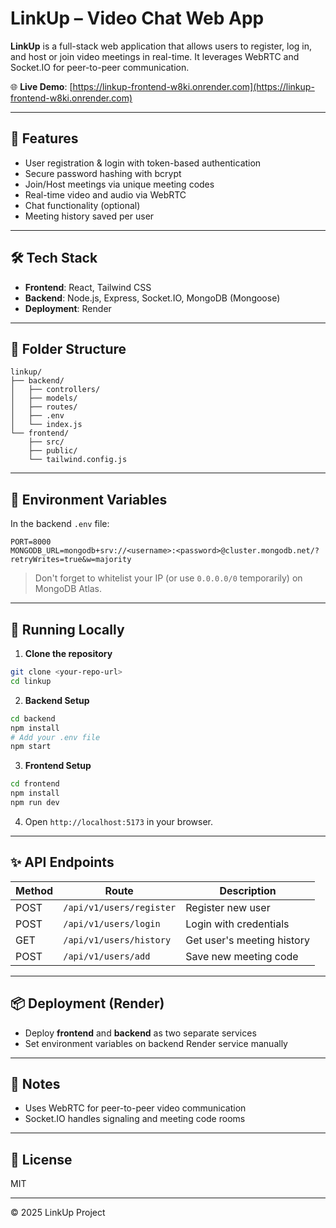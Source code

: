 # LinkUp – Video Chat Web App

**LinkUp** is a full-stack web application that allows users to register, log in, and host or join video meetings in real-time. It leverages WebRTC and Socket.IO for peer-to-peer communication.

🌐 **Live Demo**: [https://linkup-frontend-w8ki.onrender.com](https://linkup-frontend-w8ki.onrender.com)

---

## 🚀 Features

- User registration & login with token-based authentication
- Secure password hashing with bcrypt
- Join/Host meetings via unique meeting codes
- Real-time video and audio via WebRTC
- Chat functionality (optional)
- Meeting history saved per user

---

## 🛠 Tech Stack

- **Frontend**: React, Tailwind CSS
- **Backend**: Node.js, Express, Socket.IO, MongoDB (Mongoose)
- **Deployment**: Render

---

## 📁 Folder Structure

```
linkup/
├── backend/
│   ├── controllers/
│   ├── models/
│   ├── routes/
│   ├── .env
│   └── index.js
└── frontend/
    ├── src/
    ├── public/
    └── tailwind.config.js
```

---

## 🔐 Environment Variables

In the backend `.env` file:

```env
PORT=8000
MONGODB_URL=mongodb+srv://<username>:<password>@cluster.mongodb.net/?retryWrites=true&w=majority
```

> Don't forget to whitelist your IP (or use `0.0.0.0/0` temporarily) on MongoDB Atlas.

---

## 🧪 Running Locally

1. **Clone the repository**

```bash
git clone <your-repo-url>
cd linkup
```

2. **Backend Setup**

```bash
cd backend
npm install
# Add your .env file
npm start
```

3. **Frontend Setup**

```bash
cd frontend
npm install
npm run dev
```

4. Open `http://localhost:5173` in your browser.

---

## ✨ API Endpoints

| Method | Route | Description |
|--------|-------|-------------|
| POST   | `/api/v1/users/register` | Register new user |
| POST   | `/api/v1/users/login`    | Login with credentials |
| GET    | `/api/v1/users/history`  | Get user's meeting history |
| POST   | `/api/v1/users/add`      | Save new meeting code |

---

## 📦 Deployment (Render)

- Deploy **frontend** and **backend** as two separate services
- Set environment variables on backend Render service manually

---

## 🧠 Notes

- Uses WebRTC for peer-to-peer video communication
- Socket.IO handles signaling and meeting code rooms

---

## 📜 License

MIT

---

© 2025 LinkUp Project